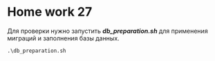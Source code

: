 # Home work 27

Для проверки нужно запустить **_db_preparation.sh_** для применения миграций и заполнения базы данных.

```shell
.\db_preparation.sh 
```

